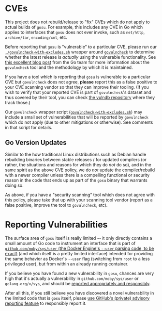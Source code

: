 # CVEs

This project does not rebuild/release to "fix" CVEs which do not apply to actual builds of `gosu`.  For example, this includes any CVE in Go which applies to interfaces that `gosu` does not ever invoke, such as `net/http`, `archive/tar`, `encoding/xml`, etc.

Before reporting that `gosu` is "vulnerable" to a particular CVE, please run our [`./govulncheck-with-excludes.sh`](govulncheck-with-excludes.sh) wrapper around [`govulncheck`](https://pkg.go.dev/golang.org/x/vuln/cmd/govulncheck) to determine whether the latest release is *actually* using the vulnerable functionality.  See [this excellent blog post](https://go.dev/blog/vuln) from the Go team for more information about the `govulncheck` tool and the methodology by which it is maintained.

If you have a tool which is reporting that `gosu` is vulnerable to a particular CVE but `govulncheck` does not agree, **please** report this as a false positive to your CVE scanning vendor so that they can improve their tooling.  (If you wish to verify that your reported CVE is part of `govulncheck`'s dataset and thus covered by their tool, you can check [the vulndb repository](https://github.com/golang/vulndb) where they track those.)

Our `govulncheck` wrapper script ([`govulncheck-with-excludes.sh`](govulncheck-with-excludes.sh)) may include a small set of vulnerabilities that will be reported by `govulncheck` which do not apply (due to other mitigations or otherwise).  See comments in that script for details.

## Go Version Updates

Similar to the how traditional Linux distributions such as Debian handle rebuilding binaries between stable releases / for updated compilers (or rather, the situations and reasons for which they do *not* do so), and in the same spirit as the above CVE policy, we do *not* update the compiler/rebuild with a newer compiler unless there is a compelling functional or security reason in the code that ends up as part of the `gosu` binary that warrants doing so.

As above, if you have a "security scanning" tool which does not agree with this policy, please take that up with your scanning tool vendor (report as a false positive, improve the tool to `govulncheck`, etc).

# Reporting Vulnerabilities

The surface area of `gosu` itself is really limited -- it only directly contains a small amount of Go code to instrument an interface that is part of [`github.com/moby/sys/user` (the Docker Engine's `--user` parsing code, to be exact)](https://github.com/moby/sys/tree/main/user) (and which itself is a pretty limited interface) intended for providing the same behavior as Docker's `--user` flag (switching from `root` to a less privileged user), but from within an already running container.

If you believe you have found a new vulnerability in `gosu`, chances are very high that it's actually a vulnerability in `github.com/moby/sys/user` or `golang.org/x/sys`, and should be [reported appropriately and responsibly](https://github.com/moby/moby/blob/HEAD/SECURITY.md).

After all this, if you still believe you have discovered a novel vulnerability in the limited code that is `gosu` itself, please [use GitHub's (private) advisory reporting feature](https://github.com/tianon/gosu/security/advisories/new) to responsibly report it.
